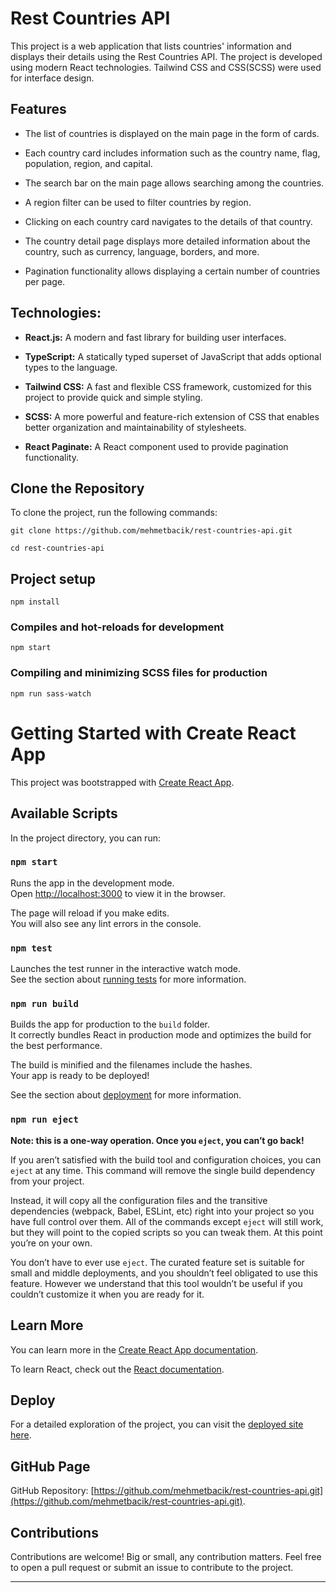 # Rest Countries API

This project is a web application that lists countries' information and displays their details using the Rest Countries API. The project is developed using modern React technologies. Tailwind CSS and CSS(SCSS) were used for interface design.

## Features

- The list of countries is displayed on the main page in the form of cards.

- Each country card includes information such as the country name, flag, population, region, and capital.

- The search bar on the main page allows searching among the countries.

- A region filter can be used to filter countries by region.

- Clicking on each country card navigates to the details of that country.

- The country detail page displays more detailed information about the country, such as currency, language, borders, and more.

- Pagination functionality allows displaying a certain number of countries per page.

## Technologies:

- **React.js:**  A modern and fast library for building user interfaces.

- **TypeScript:** A statically typed superset of JavaScript that adds optional types to the language.

- **Tailwind CSS:** A fast and flexible CSS framework, customized for this project to provide quick and simple styling.

- **SCSS:** A more powerful and feature-rich extension of CSS that enables better organization and maintainability of stylesheets.

- **React Paginate:** A React component used to provide pagination functionality.

## Clone the Repository

To clone the project, run the following commands:

```
git clone https://github.com/mehmetbacik/rest-countries-api.git
```
```
cd rest-countries-api
```

## Project setup
```
npm install
```

### Compiles and hot-reloads for development
```
npm start
```

### Compiling and minimizing SCSS files for production
```
npm run sass-watch
```

# Getting Started with Create React App

This project was bootstrapped with [Create React App](https://github.com/facebook/create-react-app).

## Available Scripts

In the project directory, you can run:

### `npm start`

Runs the app in the development mode.\
Open [http://localhost:3000](http://localhost:3000) to view it in the browser.

The page will reload if you make edits.\
You will also see any lint errors in the console.

### `npm test`

Launches the test runner in the interactive watch mode.\
See the section about [running tests](https://facebook.github.io/create-react-app/docs/running-tests) for more information.

### `npm run build`

Builds the app for production to the `build` folder.\
It correctly bundles React in production mode and optimizes the build for the best performance.

The build is minified and the filenames include the hashes.\
Your app is ready to be deployed!

See the section about [deployment](https://facebook.github.io/create-react-app/docs/deployment) for more information.

### `npm run eject`

**Note: this is a one-way operation. Once you `eject`, you can’t go back!**

If you aren’t satisfied with the build tool and configuration choices, you can `eject` at any time. This command will remove the single build dependency from your project.

Instead, it will copy all the configuration files and the transitive dependencies (webpack, Babel, ESLint, etc) right into your project so you have full control over them. All of the commands except `eject` will still work, but they will point to the copied scripts so you can tweak them. At this point you’re on your own.

You don’t have to ever use `eject`. The curated feature set is suitable for small and middle deployments, and you shouldn’t feel obligated to use this feature. However we understand that this tool wouldn’t be useful if you couldn’t customize it when you are ready for it.

## Learn More

You can learn more in the [Create React App documentation](https://facebook.github.io/create-react-app/docs/getting-started).

To learn React, check out the [React documentation](https://reactjs.org/).

## Deploy

For a detailed exploration of the project, you can visit the [deployed site here](https://rest-countries-api-psi-inky.vercel.app/).

## GitHub Page

GitHub Repository: [https://github.com/mehmetbacik/rest-countries-api.git](https://github.com/mehmetbacik/rest-countries-api.git).

## Contributions

Contributions are welcome! Big or small, any contribution matters. Feel free to open a pull request or submit an issue to contribute to the project.

---

